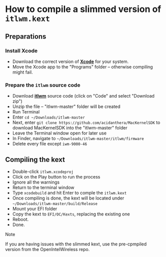 # How to compile a slimmed version of `itlwm.kext`

## Preparations

### Install Xcode
- Download the correct version of [**Xcode**](https://xcodereleases.com/?scope=release) for your system. 
- Move the Xcode app to the "Programs" folder – otherwise compiling might fail.

### Prepare the `itlwm` source code
- Download [**itlwm**](https://github.com/OpenIntelWireless/itlwm) source code (click on "Code" and select "Download zip")
- Unzip the file – "itlwm-master" folder will be created
- Run Terminal
- Enter `cd ~/Downloads/itlwm-master`
- Next, enter `git clone https://github.com/acidanthera/MacKernelSDK` to download MacKernelSDK into the "itlwm-master" folder
- Leave the Terminal window open for later use
- In Finder, navigate to `~/Downloads/itlwm-master/itlwm/firmware`
- Delete every file except `iwm-9000-46`

## Compiling the kext
- Double-click `itlwm.xcodeproj`
- Click on the Play button to run the process
- Ignore all the warnings
- Return to the terminal window 
- Type `xcodebuild` and hit Enter to comple the `itlwm.kext`
- Once compiling is done, the kext will be located under `~/Downloads/itlwm-master/build/Release`
- Mount your EFI folder
- Copy the kext to `EFI/OC/Kexts`, replacing the existing one 
- Reboot.
- Done.

> [!NOTE]
> 
> If you are having issues with the slimmed kext, use the pre-cpmpiled version from the OpenIntelWireless repo.